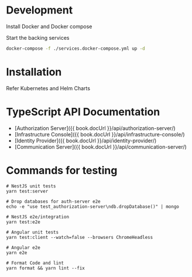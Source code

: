 # Development

Install Docker and Docker compose

Start the backing services

```sh
docker-compose -f ./services.docker-compose.yml up -d
```

# Installation

Refer Kubernetes and Helm Charts

# TypeScript API Documentation

* [Authorization Server]({{ book.docUrl }}/api/authorization-server/)
* [Infrastructure Console]({{ book.docUrl }}/api/infrastructure-console/)
* [Identity Provider]({{ book.docUrl }}/api/identity-provider/)
* [Communication Server]({{ book.docUrl }}/api/communication-server/)

# Commands for testing

```
# NestJS unit tests
yarn test:server

# Drop databases for auth-server e2e
echo -e "use test_authorization-server\ndb.dropDatabase()" | mongo

# NestJS e2e/integration
yarn test:e2e

# Angular unit tests
yarn test:client --watch=false --browsers ChromeHeadless

# Angular e2e
yarn e2e

# Format Code and lint
yarn format && yarn lint --fix
```
